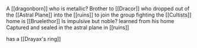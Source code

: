 A [[dragonborn]] who is metallic?
Brother to [[Dracor]] who dropped out of the [[Astral Plane]] into the [[ruins]] to join the group fighting the [[Cultists]]
home is [[Bruelethor]]
Is impulsive but noble? learned from his home
Captured and sealed in the astral plane in [[ruins]]

has a [[Drayax's ring]] 